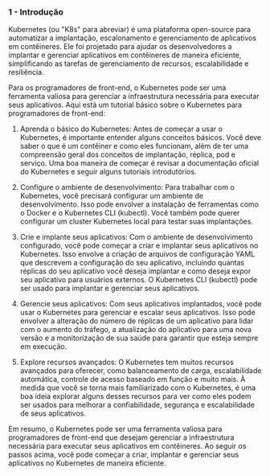 ### 1 - Introdução 
Kubernetes (ou "K8s" para abreviar) é uma plataforma open-source para automatizar a implantação, escalonamento e gerenciamento de aplicativos em contêineres. Ele foi projetado para ajudar os desenvolvedores a implantar e gerenciar aplicativos em contêineres de maneira eficiente, simplificando as tarefas de gerenciamento de recursos, escalabilidade e resiliência.

Para os programadores de front-end, o Kubernetes pode ser uma ferramenta valiosa para gerenciar a infraestrutura necessária para executar seus aplicativos. Aqui está um tutorial básico sobre o Kubernetes para programadores de front-end:

1.  Aprenda o básico do Kubernetes: Antes de começar a usar o Kubernetes, é importante entender alguns conceitos básicos. Você deve saber o que é um contêiner e como eles funcionam, além de ter uma compreensão geral dos conceitos de implantação, réplica, pod e serviço. Uma boa maneira de começar é revisar a documentação oficial do Kubernetes e seguir alguns tutoriais introdutórios.
    
2.  Configure o ambiente de desenvolvimento: Para trabalhar com o Kubernetes, você precisará configurar um ambiente de desenvolvimento. Isso pode envolver a instalação de ferramentas como o Docker e o Kubernetes CLI (kubectl). Você também pode querer configurar um cluster Kubernetes local para testar suas implantações.
    
3.  Crie e implante seus aplicativos: Com o ambiente de desenvolvimento configurado, você pode começar a criar e implantar seus aplicativos no Kubernetes. Isso envolve a criação de arquivos de configuração YAML que descrevem a configuração do seu aplicativo, incluindo quantas réplicas do seu aplicativo você deseja implantar e como deseja expor seu aplicativo para usuários externos. O Kubernetes CLI (kubectl) pode ser usado para implantar e gerenciar seus aplicativos.
    
4.  Gerencie seus aplicativos: Com seus aplicativos implantados, você pode usar o Kubernetes para gerenciar e escalar seus aplicativos. Isso pode envolver a alteração do número de réplicas de um aplicativo para lidar com o aumento do tráfego, a atualização do aplicativo para uma nova versão e a monitorização de sua saúde para garantir que esteja sempre em execução.
    
5.  Explore recursos avançados: O Kubernetes tem muitos recursos avançados para oferecer, como balanceamento de carga, escalabilidade automática, controle de acesso baseado em função e muito mais. À medida que você se torna mais familiarizado com o Kubernetes, é uma boa ideia explorar alguns desses recursos para ver como eles podem ser usados para melhorar a confiabilidade, segurança e escalabilidade de seus aplicativos.
    

Em resumo, o Kubernetes pode ser uma ferramenta valiosa para programadores de front-end que desejam gerenciar a infraestrutura necessária para executar seus aplicativos em contêineres. Ao seguir os passos acima, você pode começar a criar, implantar e gerenciar seus aplicativos no Kubernetes de maneira eficiente.
